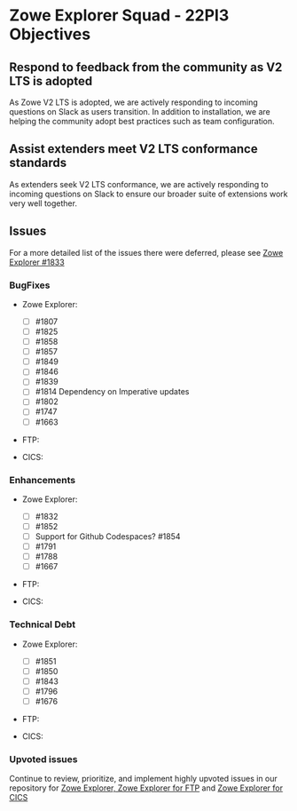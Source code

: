 # Zowe Explorer Squad - 22PI3 Objectives

## Respond to feedback from the community as V2 LTS is adopted
As Zowe V2 LTS is adopted, we are actively responding to incoming questions on Slack as users transition. In addition to installation, we are helping the community adopt best practices such as team configuration.

## Assist extenders meet V2 LTS conformance standards
As extenders seek V2 LTS conformance, we are actively responding to incoming questions on Slack to ensure our broader suite of extensions work very well together.

## Issues
For a more detailed list of the issues there were deferred, please see [Zowe Explorer #1833](https://github.com/zowe/vscode-extension-for-zowe/issues/1833)


### BugFixes

- Zowe Explorer:
  - [ ] #1807
  - [ ] #1825
  - [ ] #1858
  - [ ] #1857
  - [ ] #1849
  - [ ] #1846
  - [ ] #1839
  - [ ] #1814 Dependency on Imperative updates
  - [ ] #1802
  - [ ] #1747
  - [ ] #1663

- FTP:

- CICS:


### Enhancements

- Zowe Explorer:
  - [ ] #1832
  - [ ] #1852
  - [ ] Support for Github Codespaces? #1854
  - [ ] #1791
  - [ ] #1788
  - [ ] #1667

- FTP:

- CICS:


### Technical Debt

- Zowe Explorer:
  - [ ] #1851
  - [ ] #1850
  - [ ] #1843
  - [ ] #1796
  - [ ] #1676

- FTP:

- CICS: 


### Upvoted issues
Continue to review, prioritize, and implement highly upvoted issues in our repository for [Zowe Explorer, Zowe Explorer for FTP](https://github.com/zowe/vscode-extension-for-zowe/issues?q=is%3Aissue+is%3Aopen+sort%3Areactions-%2B1-desc) and [Zowe Explorer for CICS](https://github.com/zowe/vscode-extension-for-cics/issues?q=is%3Aissue+is%3Aopen+sort%3Areactions-%2B1-desc)
